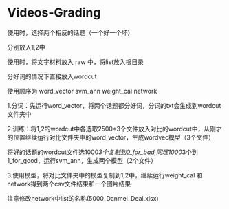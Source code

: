 # Videos-Grading

使用时，选择两个相反的话题（一个好一个坏）

分别放入1,2中

使用时，将文字材料放入 raw 中，将list放入根目录

分好词的情况下直接放入wordcut

使用顺序为 word_vector svm_ann weight_cal network


1.分词：先运行word_vector，将两个话题都分好词，分词的txt会生成到wordcut文件夹中

2.训练：将1,2的wordcut中各选取2500*3个文件放入对比的wordcut中，从刚才的位置继续运行对比文件夹中的word_vector，生成wordvec模型（3个文件）

将好的话题的wordcut文件选1000*3个复制到0_for_bad,同理1000*3个到1_for_good，运行svm_ann，生成两个模型（2个文件）

3.使用模型，将对比文件夹中的模型复制到1,2中，继续运行weight_cal 和network得到两个csv文件结果和一个图片结果	


注意修改network中list的名称(5000_Danmei_Deal.xlsx)
